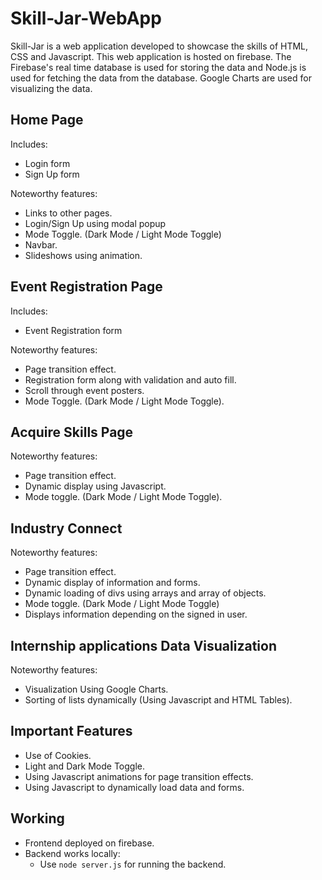 # Skill-Jar-WebApp
Skill-Jar is a web application developed to showcase the skills of HTML, CSS and Javascript. This web application is hosted on firebase. The Firebase's real time database is used for storing the data and Node.js is used for fetching the data from the database. Google Charts are used for visualizing the data.

## Home Page
Includes:
  - Login form
  - Sign Up form			

Noteworthy features:
  - Links to other pages.
  - Login/Sign Up using modal popup
  - Mode Toggle. (Dark Mode / Light Mode Toggle)
  - Navbar.
  - Slideshows using animation.

## Event Registration Page
Includes:
  - Event Registration form

Noteworthy features:
- Page transition effect.
- Registration form along with validation and auto fill.
- Scroll through event posters.
- Mode Toggle. (Dark Mode / Light Mode Toggle).

## Acquire Skills Page
Noteworthy features:
- Page transition effect.
- Dynamic display using Javascript.
- Mode toggle. (Dark Mode / Light Mode Toggle).

## Industry Connect
Noteworthy features:
- Page transition effect.
- Dynamic display of information and forms.
- Dynamic loading of divs using arrays and array of objects.
- Mode toggle. (Dark Mode / Light Mode Toggle)
- Displays information depending on the signed in user. 

## Internship applications Data Visualization
Noteworthy features:
- Visualization Using Google Charts.
- Sorting of lists dynamically (Using Javascript and HTML Tables).

## Important Features
- Use of Cookies.
- Light and Dark Mode Toggle.
- Using Javascript animations for page transition effects.
- Using Javascript to dynamically load data and forms.

## Working
- Frontend deployed on firebase.
- Backend works locally:
  - Use `node server.js` for running the backend.
